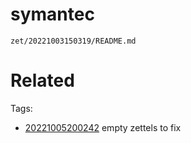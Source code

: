 # symantec

` zet/20221003150319/README.md `

# Related


Tags:
- [20221005200242](/zet/20221005200242/README.md) empty zettels to fix

    
